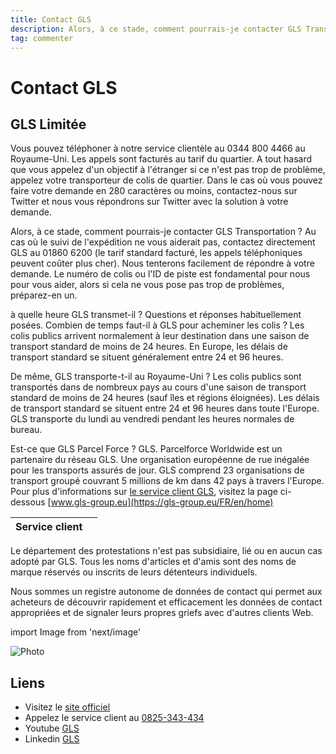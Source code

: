 ```yaml
---
title: Contact GLS
description: Alors, à ce stade, comment pourrais-je contacter GLS Transportation..
tag: commenter
---
```


# Contact GLS

## GLS Limitée

Vous pouvez téléphoner à notre service clientèle au 0344 800 4466 au Royaume-Uni. Les appels sont facturés au tarif du quartier. A tout hasard que vous appelez d'un objectif à l'étranger si ce n'est pas trop de problème, appelez votre transporteur de colis de quartier. Dans le cas où vous pouvez faire votre demande en 280 caractères ou moins, contactez-nous sur Twitter et nous vous répondrons sur Twitter avec la solution à votre demande.

Alors, à ce stade, comment pourrais-je contacter GLS Transportation ?
Au cas où le suivi de l'expédition ne vous aiderait pas, contactez directement GLS au 01860 6200 (le tarif standard facturé, les appels téléphoniques peuvent coûter plus cher). Nous tenterons facilement de répondre à votre demande. Le numéro de colis ou l'ID de piste est fondamental pour nous pour vous aider, alors si cela ne vous pose pas trop de problèmes, préparez-en un.

à quelle heure GLS transmet-il ? Questions et réponses habituellement posées. Combien de temps faut-il à GLS pour acheminer les colis ? Les colis publics arrivent normalement à leur destination dans une saison de transport standard de moins de 24 heures. En Europe, les délais de transport standard se situent généralement entre 24 et 96 heures.

De même, GLS transporte-t-il au Royaume-Uni ?
Les colis publics sont transportés dans de nombreux pays au cours d'une saison de transport standard de moins de 24 heures (sauf îles et régions éloignées). Les délais de transport standard se situent entre 24 et 96 heures dans toute l'Europe. GLS transporte du lundi au vendredi pendant les heures normales de bureau.

Est-ce que GLS Parcel Force ?
GLS. Parcelforce Worldwide est un partenaire du réseau GLS. Une organisation européenne de rue inégalée pour les transports assurés de jour. GLS comprend 23 organisations de transport groupé couvrant 5 millions de km dans 42 pays à travers l'Europe.
Pour plus d'informations sur [le service client GLS](https://lesservicesclients.fr/gls/), visitez la page ci-dessous [www.gls-group.eu](https://gls-group.eu/FR/en/home)

| **Service client** |                                                                                                         |
| ---------- | --------------------------------------------------------------------------------------------------------------------------- |
Le département des protestations n'est pas subsidiaire, lié ou en aucun cas adopté par GLS. Tous les noms d'articles et d'amis sont des noms de marque réservés ou inscrits de leurs détenteurs individuels.

Nous sommes un registre autonome de données de contact qui permet aux acheteurs de découvrir rapidement et efficacement les données de contact appropriées et de signaler leurs propres griefs avec d'autres clients Web.

import Image from 'next/image'

<Image
  src="/images/Logo-GLS.jpg"
  alt="Photo"
  width={210}
  height={120}
  priority
  className="next-image"
/>

## Liens

- Visitez le [site officiel](https://gls-group.eu/FR/en/home)
- Appelez le service client au [0825-343-434](0825-343-434)
- Youtube [GLS](https://www.youtube.com/channel/UCp-IPDFX5NGaLgxwdwAjcrA)
- Linkedin [GLS](https://www.linkedin.com/company/gls-france)

[^1]: Footnote **can have markup**

    and multiple paragraphs.

[^2]: Footnote text.
